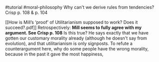 #tutorial #moral-philosophy 
Why can't we derive rules from tendencies? Crisp p. 108 & p. 104

[[How is Mill’s ‘proof’ of Utilitarianism supposed to work? Does it succeed?.pdf]]
Retrospectively: **Mill seems to fully agree with my argument. See Crisp p. 108**
Is this true? He says exactly that we have gotten our customary morality already (although he doesn't say from evolution), and that utilitarianism is only signposts.
To refute a counterargument here, why do some people have the wrong morality, because in the past it gave the most happiness,  